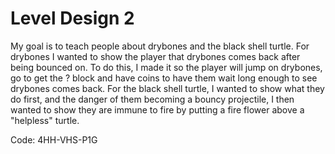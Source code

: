 # Level Design 2

My goal is to teach people about drybones and the black shell turtle. For drybones I wanted to show the player that drybones comes back after being bounced on. To do this, I made it so the player will jump on drybones, go to get the ? block and have coins to have them wait long enough to see drybones comes back. For the black shell turtle, I wanted to show what they do first, and the danger of them becoming a bouncy projectile, I then wanted to show they are immune to fire by putting a fire flower above a "helpless" turtle.

Code: 4HH-VHS-P1G
